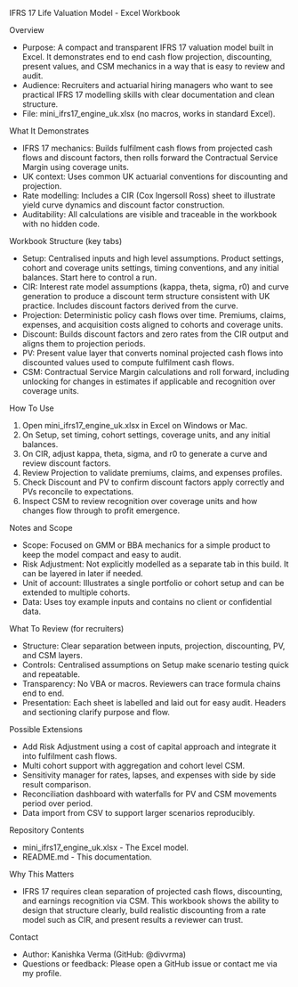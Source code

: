 IFRS 17 Life Valuation Model - Excel Workbook

Overview

- Purpose: A compact and transparent IFRS 17 valuation model built in Excel. It demonstrates end to end cash flow projection, discounting, present values, and CSM mechanics in a way that is easy to review and audit.
- Audience: Recruiters and actuarial hiring managers who want to see practical IFRS 17 modelling skills with clear documentation and clean structure.
- File: mini_ifrs17_engine_uk.xlsx (no macros, works in standard Excel).

What It Demonstrates

- IFRS 17 mechanics: Builds fulfilment cash flows from projected cash flows and discount factors, then rolls forward the Contractual Service Margin using coverage units.
- UK context: Uses common UK actuarial conventions for discounting and projection.
- Rate modelling: Includes a CIR (Cox Ingersoll Ross) sheet to illustrate yield curve dynamics and discount factor construction.
- Auditability: All calculations are visible and traceable in the workbook with no hidden code.

Workbook Structure (key tabs)

- Setup: Centralised inputs and high level assumptions. Product settings, cohort and coverage units settings, timing conventions, and any initial balances. Start here to control a run.
- CIR: Interest rate model assumptions (kappa, theta, sigma, r0) and curve generation to produce a discount term structure consistent with UK practice. Includes discount factors derived from the curve.
- Projection: Deterministic policy cash flows over time. Premiums, claims, expenses, and acquisition costs aligned to cohorts and coverage units.
- Discount: Builds discount factors and zero rates from the CIR output and aligns them to projection periods.
- PV: Present value layer that converts nominal projected cash flows into discounted values used to compute fulfilment cash flows.
- CSM: Contractual Service Margin calculations and roll forward, including unlocking for changes in estimates if applicable and recognition over coverage units.

How To Use

1. Open mini_ifrs17_engine_uk.xlsx in Excel on Windows or Mac.
2. On Setup, set timing, cohort settings, coverage units, and any initial balances.
3. On CIR, adjust kappa, theta, sigma, and r0 to generate a curve and review discount factors.
4. Review Projection to validate premiums, claims, and expenses profiles.
5. Check Discount and PV to confirm discount factors apply correctly and PVs reconcile to expectations.
6. Inspect CSM to review recognition over coverage units and how changes flow through to profit emergence.

Notes and Scope

- Scope: Focused on GMM or BBA mechanics for a simple product to keep the model compact and easy to audit.
- Risk Adjustment: Not explicitly modelled as a separate tab in this build. It can be layered in later if needed.
- Unit of account: Illustrates a single portfolio or cohort setup and can be extended to multiple cohorts.
- Data: Uses toy example inputs and contains no client or confidential data.

What To Review (for recruiters)

- Structure: Clear separation between inputs, projection, discounting, PV, and CSM layers.
- Controls: Centralised assumptions on Setup make scenario testing quick and repeatable.
- Transparency: No VBA or macros. Reviewers can trace formula chains end to end.
- Presentation: Each sheet is labelled and laid out for easy audit. Headers and sectioning clarify purpose and flow.

Possible Extensions

- Add Risk Adjustment using a cost of capital approach and integrate it into fulfilment cash flows.
- Multi cohort support with aggregation and cohort level CSM.
- Sensitivity manager for rates, lapses, and expenses with side by side result comparison.
- Reconciliation dashboard with waterfalls for PV and CSM movements period over period.
- Data import from CSV to support larger scenarios reproducibly.

Repository Contents

- mini_ifrs17_engine_uk.xlsx - The Excel model.
- README.md - This documentation.

Why This Matters

- IFRS 17 requires clean separation of projected cash flows, discounting, and earnings recognition via CSM. This workbook shows the ability to design that structure clearly, build realistic discounting from a rate model such as CIR, and present results a reviewer can trust.

Contact

- Author: Kanishka Verma (GitHub: @divvrma)
- Questions or feedback: Please open a GitHub issue or contact me via my profile.
